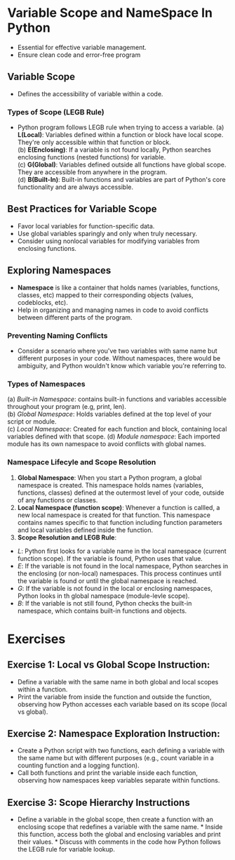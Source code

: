 # Variable Scope and NameSpace In Python
- Essential for effective variable management.
- Ensure clean code and error-free program
## Variable Scope
- Defines the accessibility of variable within a code.
### Types of Scope (LEGB Rule)
- Python program follows LEGB rule when trying to access a variable.
(a) **L(Local)**: Variables defined within a function or block have local scope. They're only accessible within that function or block. <br>
(b) **E(Enclosing)**: If a variable is not found locally, Python searches enclosing functions (nested functions) for variable. <br>
(c) **G(Global)**: Variables defined outside all functions have global scope. They are accessible from anywhere in the program. <br>
(d) **B(Built-In)**: Built-in functions and variables are part of Python's core functionality and are always accessible.
## Best Practices for Variable Scope
- Favor local variables for function-specific data.
- Use global variables sparingly and only when truly necessary.
- Consider using nonlocal variables for modifying variables from enclosing functions.

## Exploring Namespaces
- **Namespace** is like a container that holds names (variables, functions, classes, etc) mapped to their corresponding objects (values, codeblocks, etc).
- Help in organizing and managing names in code to avoid conflicts between different parts of the program.
### Preventing Naming Conflicts
- Consider a scenario where you've two variables with same name but different purposes in your code. Without namespaces, there would be ambiguity, and Python wouldn't know which variable you're referring to.
### Types of Namespaces
(a) *Built-in Namespace*: contains built-in functions and variables accessible throughout your program (e.g, print, len). <br>
(b) *Global Namespace*: Holds variables defined at the top level of your script or module. <br>
(c) *Local Namespace*: Created for each function and block, containing local variables defined with that scope.
(d) *Module namespace*: Each imported module has its own namespace to avoid conflicts with global names.
### Namespace Lifecyle and Scope Resolution
1. **Global Namespace**: When you start a Python program, a global namespace is created. This namespace holds names (variables, functions, classes) defined at the outermost level of your code, outside of any functions or classes. <br>
2. **Local Namespace (function scope)**: Whenever a function is callled, a new local namespace is created for that function. This namespace contains names specific to that function including function parameters and local variables defined inside the function. <br>
3. **Scope Resolution and LEGB Rule**: 
- *L*: Python first looks for a variable name in the local namespace (current function scope). If the variable is found, Python uses that value.
- *E*: If the variable is not found in the local namespace, Python searches in the enclosing (or non-local) namespaces. This process continues until the variable is found or until the global namespace is reached. <br>
- *G*: If the variable is not found in the local or enclosing namespaces, Python looks in th global namespace (module-levle scope). <br>
- *B*: If the variable is not still found, Python checks the built-in namespace, which contains built-in functions and objects. 


# Exercises
## Exercise 1: Local vs Global Scope Instruction:

- Define a variable with the same name in both global and local scopes within a function.
- Print the variable from inside the function and outside the function, observing how Python accesses each variable based on its scope (local vs global).
## Exercise 2: Namespace Exploration Instruction:

- Create a Python script with two functions, each defining a variable with the same name but with different purposes (e.g., count variable in a counting function and a logging function).
- Call both functions and print the variable inside each function, observing how namespaces keep variables separate within functions.

## Exercise 3: Scope Hierarchy Instructions
* Define a variable in the global scope, then create a function with an enclosing scope that redefines a variable with the same name. * Inside this function, access both the global and enclosing variables and print their values. * Discuss with comments in the code how Python follows the LEGB rule for variable lookup.